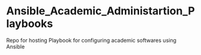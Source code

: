 # Ansible_Academic_Administartion_Playbooks
Repo for hosting Playbook for configuring academic softwares using Ansible
